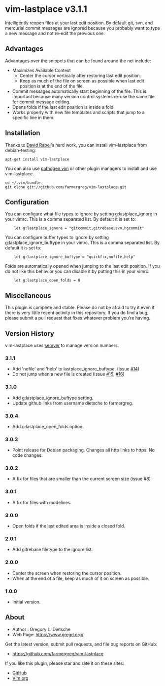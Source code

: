 # vim-lastplace v3.1.1

Intelligently reopen files at your last edit position. By default git,
svn, and mercurial commit messages are ignored because you
probably want to type a new message and not re-edit the previous
one.

## Advantages
Advantages over the snippets that can be found around the net include:
* Maximizes Available Context
    - Center the cursor vertically after restoring last edit position.
    - Keep as much of the file on screen as possible when last edit position is at the end of the file.
* Commit messages automatically start beginning of the file. This is important because many version control systems re-use the same file for commit message editing.
* Opens folds if the last edit position is inside a fold.
* Works properly with new file templates and scripts that jump to a specific line in them.

## Installation
Thanks to [David Rabel](https://github.com/NoreSoft)'s hard work, you can install vim-lastplace from debian-testing:

    apt-get install vim-lastplace
    
You can also use [pathogen.vim](https://github.com/tpope/vim-pathogen) or other plugin managers to install and use vim-lastplace.

    cd ~/.vim/bundle
    git clone git://github.com/farmergreg/vim-lastplace.git


## Configuration
You can configure what file types to ignore by setting
g:lastplace_ignore in your vimrc. This is a comma separated list.
By default it is set to:

        let g:lastplace_ignore = "gitcommit,gitrebase,svn,hgcommit"

You can configure buffer types to ignore by setting
g:lastplace_ignore_buftype in your vimrc. This is a comma separated list.
By default it is set to:

        let g:lastplace_ignore_buftype = "quickfix,nofile,help"

Folds are automatically opened when jumping to the last edit position. If you
do not like this behavior you can disable it by putting this in your vimrc:

        let g:lastplace_open_folds = 0

## Miscellaneous
This plugin is complete and stable. Please do not be afraid to try it even
if there is very little recent activity in this repository. If you do find
a bug, please submit a pull request that fixes whatever problem you're having.

## Version History
vim-lastplace uses [semver](http://semver.org/) to manage version numbers.

### 3.1.1
- Add 'nofile' and 'help' to lastplace_ignore_buftype. (Issue [#14](https://github.com/farmergreg/vim-lastplace/issues/14))
- Do not jump when a new file is created (Issue [#15](https://github.com/farmergreg/vim-lastplace/issues/15), [#16](https://github.com/farmergreg/vim-lastplace/issues/16))

### 3.1.0
- Add g:lastplace_ignore_buftype setting.
- Update github links from username dietsche to farmergreg.

### 3.0.4
- Add g:lastplace_open_folds option.

### 3.0.3
- Point release for Debian packaging. Changes all http links to https. No code changes.

### 3.0.2
- A fix for files that are smaller than the current screen size (issue #8)

### 3.0.1
- A fix for files with modelines.

### 3.0.0

- Open folds if the last edited area is inside a closed fold.

### 2.0.1

- Add gitrebase filetype to the ignore list.

### 2.0.0

- Center the screen when restoring the cursor position.
- When at the end of a file, keep as much of it on screen as possible.

### 1.0.0

- Initial version.

## About

- Author  :  Gregory L. Dietsche
- Web Page: https://www.gregd.org/

Get the latest version, submit pull requests, and file bug reports
on GitHub:
- https://github.com/farmergreg/vim-lastplace

If you like this plugin, please star and rate it on these sites:

- [GitHub](https://github.com/farmergreg/vim-lastplace)
- [Vim.org](http://www.vim.org/scripts/script.php?script_id=5090)
